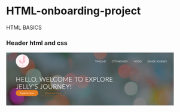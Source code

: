 # HTML-onboarding-project
HTML BASICS

### Header html and css
<img src="./header-cover.png" width="447.5" height="141.4" >

